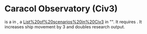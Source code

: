 # Caracol Observatory (Civ3)

 is a in , a [List%20of%20scenarios%20in%20Civ3](scenario) in "". It requires . It increases ship movement by 3 and doubles research output. 